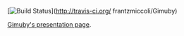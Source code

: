 [![Build Status](https://secure.travis-ci.org/frantzmiccoli/Gimuby.png)](http://travis-ci.org/   frantzmiccoli/Gimuby)

[Gimuby's presentation page](http://frantzmiccoli.github.io/Gimuby/ "Gimuby").
